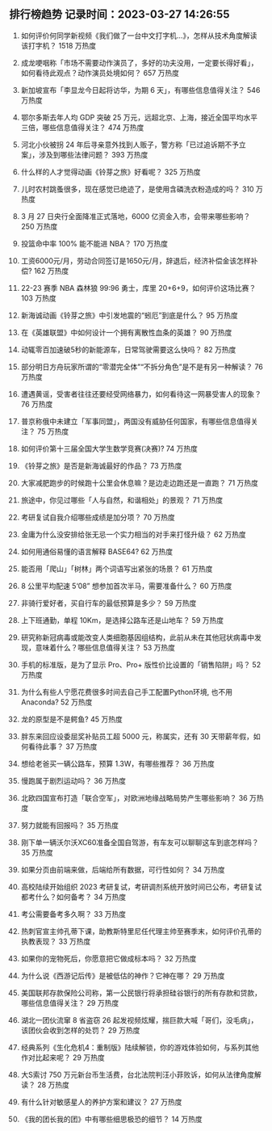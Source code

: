 
## 排行榜趋势 记录时间：2023-03-27 14:26:55
  
  1. 如何评价何同学新视频《我们做了一台中文打字机…》，怎样从技术角度解读该打字机？ 1518 万热度
    
  2. 成龙哽咽称「市场不需要动作演员了，多好的功夫没用，一定要长得好看」，如何看待此观点？动作演员处境如何？ 657 万热度
    
  3. 新加坡宣布「李显龙今日起将访华，为期 6 天」，有哪些信息值得关注？ 546 万热度
    
  4. 鄂尔多斯去年人均 GDP 突破 25 万元，远超北京、上海，接近全国平均水平三倍，哪些信息值得关注？ 474 万热度
    
  5. 河北小伙被拐 24 年后寻亲意外找到人贩子，警方称「已过追诉期不予立案」，涉及到哪些法律问题？ 393 万热度
    
  6. 什么样的人才觉得动画《铃芽之旅》好看呢？ 325 万热度
    
  7. 儿时农村跳蚤很多，现在感觉已绝迹了，是使用含磷洗衣粉造成的吗？ 310 万热度
    
  8. 3 月 27 日央行全面降准正式落地，6000 亿资金入市，会带来哪些影响？ 250 万热度
    
  9. 投篮命中率 100% 能不能进 NBA？ 170 万热度
    
  10. 工资6000元/月，劳动合同签订是1650元/月，辞退后，经济补偿金该怎样补偿? 162 万热度
    
  11. 22-23 赛季 NBA 森林狼 99:96 勇士，库里 20+6+9，如何评价这场比赛？ 103 万热度
    
  12. 新海诚动画《铃芽之旅》中引发地震的“蚓厄”到底是什么？ 95 万热度
    
  13. 在《英雄联盟》中如何设计一个拥有离散性血条的英雄？ 90 万热度
    
  14. 动辄零百加速破5秒的新能源车，日常驾驶需要这么快吗？ 82 万热度
    
  15. 部分明日方舟玩家所谓的“零潜完全体”“不拆分角色”是不是有另一种解读？ 76 万热度
    
  16. 遭遇黄谣，受害者往往还要经受网络暴力，如何看待这一网暴受害人的现象？ 76 万热度
    
  17. 普京称俄中未建立「军事同盟」，两国没有威胁任何国家，有哪些信息值得关注？ 75 万热度
    
  18. 如何评价第十三届全国大学生数学竞赛(决赛)? 74 万热度
    
  19. 《铃芽之旅》是否是新海诚最好的作品？ 73 万热度
    
  20. 大家减肥跑步的时候跑十公里会休息嘛？是边走边跑还是一直跑？ 71 万热度
    
  21. 旅途中，你见过哪些「人与自然，和谐相处」的景观？ 71 万热度
    
  22. 考研复试自我介绍哪些成绩是加分项？ 70 万热度
    
  23. 金庸为什么没安排给张无忌一个实力相当的对手来打怪升级？ 62 万热度
    
  24. 如何用通俗易懂的语言解释 BASE64? 62 万热度
    
  25. 能否用「爬山」「树林」两个词语写出紧张的场景？ 61 万热度
    
  26. 8 公里平均配速 5‘08” 想参加首次半马，需要准备什么？ 60 万热度
    
  27. 非骑行爱好者，买自行车的最低预算是多少？ 59 万热度
    
  28. 上下班通勤，单程 10Km，是选择公路车还是山地车？ 59 万热度
    
  29. 研究称新冠病毒或能改变人类细胞基因组结构，此前从未在其他冠状病毒中发现，意味着什么？哪些信息值得关注？ 53 万热度
    
  30. 手机的标准版，是为了显示  Pro、Pro+ 版性价比设置的「销售陷阱」吗？ 52 万热度
    
  31. 为什么有些人宁愿花费很多时间去自己手工配置Python环境, 也不用Anaconda? 52 万热度
    
  32. 龙的原型是不是鳄鱼? 45 万热度
    
  33. 胖东来回应设委屈奖补贴员工超 5000 元，称属实，还有 30 天带薪年假，如何看待此事？ 37 万热度
    
  34. 想给老爸买一辆公路车，预算 1.3W，有哪些推荐？ 36 万热度
    
  35. 慢跑属于剧烈运动吗？ 36 万热度
    
  36. 北欧四国宣布打造「联合空军」，对欧洲地缘战略局势产生哪些影响？ 36 万热度
    
  37. 努力就能有回报吗？ 35 万热度
    
  38. 刚下单一辆沃尔沃XC60准备全国自驾游，有车友可以聊聊这车到底怎样吗？ 35 万热度
    
  39. 如果分页由前端来做，后端给所有数据，可行性如何？ 34 万热度
    
  40. 高校陆续开始组织 2023 考研复试，考研调剂系统开放时间已公布，考研复试都考什么？如何备考？ 34 万热度
    
  41. 考公需要备考多久啊？ 33 万热度
    
  42. 热刺官宣主帅孔蒂下课，助教斯特里尼任代理主帅至赛季末，如何评价孔蒂的执教表现？ 33 万热度
    
  43. 如果你的宠物死后，你愿意把它做成标本吗？ 32 万热度
    
  44. 为什么说《西游记后传》是被低估的神作？它神在哪？ 29 万热度
    
  45. 美国联邦存款保险公司称，第一公民银行将承担硅谷银行的所有存款和贷款，哪些信息值得关注？ 29 万热度
    
  46. 湖北一团伙流窜 8 省盗窃 26 起发视频炫耀，揣巨款大喊「哥们，没毛病」，该团伙会收到怎样的处罚？ 29 万热度
    
  47. 经典系列《生化危机4：重制版》陆续解锁，你的游戏体验如何，与系列其他作对比起来呢？ 29 万热度
    
  48. 大S索讨 750 万元新台币生活费，台北法院判汪小菲败诉，如何从法律角度解读？ 28 万热度
    
  49. 有什么针对敏感星人的养护方案和建议？ 27 万热度
    
  50. 《我的团长我的团》中有哪些细思极恐的细节？ 14 万热度
    